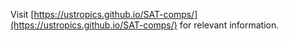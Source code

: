Visit [https://ustropics.github.io/SAT-comps/](https://ustropics.github.io/SAT-comps/) for relevant information.
